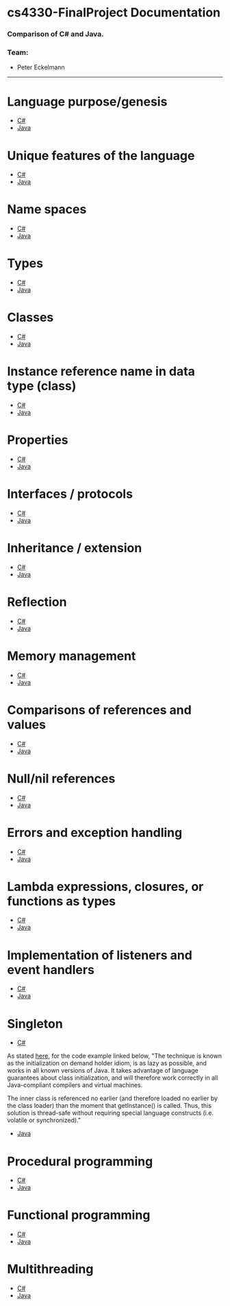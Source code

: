 # cs4330-FinalProject Documentation

### Comparison of C# and Java.

### Team: 
  - Peter Eckelmann
  
---

# Language purpose/genesis
  - [C#](https://github.com/pje279/cs4330-FinalProject/blob/master/01%20-%20Language%20purpose/Language%20purpose-C%23PlaceHolder.txt)
  - [Java](https://github.com/pje279/cs4330-FinalProject/blob/master/01%20-%20Language%20purpose/Language%20purpose-JavaPlaceHolder.txt)

# Unique features of the language
  - [C#](https://github.com/pje279/cs4330-FinalProject/blob/master/02%20-%20Unique%20features/Unique%20features-C%23PlaceHolder.txt)
  - [Java](https://github.com/pje279/cs4330-FinalProject/blob/master/02%20-%20Unique%20features/Unique%20features-JavaPlaceHolder.txt)

# Name spaces
  - [C#](https://github.com/pje279/cs4330-FinalProject/blob/master/03%20-%20Name%20spaces/Name%20spaces-C%23PlaceHolder.txt)
  - [Java](https://github.com/pje279/cs4330-FinalProject/blob/master/03%20-%20Name%20spaces/Name%20spaces-JavaPlaceHolder.txt)

# Types
  - [C#](https://github.com/pje279/cs4330-FinalProject/blob/master/04%20-%20Types/Types-C%23PlaceHolder.txt)
  - [Java](https://github.com/pje279/cs4330-FinalProject/blob/master/04%20-%20Types/Types-JavaPlaceHolder.txt)

# Classes
  - [C#](https://github.com/pje279/cs4330-FinalProject/blob/master/05%20-%20Classes/Classes-C%23PlaceHolder.txt)
  - [Java](https://github.com/pje279/cs4330-FinalProject/blob/master/05%20-%20Classes/Classes-JavaPlaceHolder.txt)

# Instance reference name in data type (class)
  - [C#](https://github.com/pje279/cs4330-FinalProject/blob/master/06%20-%20Instance%20reference%20name%20in%20data%20type%20(class)/Instance%20reference%20name%20in%20data%20type%20(class)-C%23PlaceHolder.txt)
  - [Java](https://github.com/pje279/cs4330-FinalProject/blob/master/06%20-%20Instance%20reference%20name%20in%20data%20type%20(class)/Instance%20reference%20name%20in%20data%20type%20(class)JavaPlaceHolder.txt)

# Properties
  - [C#](https://github.com/pje279/cs4330-FinalProject/blob/master/07%20-%20Properties/Properties-C%23PlaceHolder.txt)
  - [Java](https://github.com/pje279/cs4330-FinalProject/blob/master/07%20-%20Properties/Properties-JavaPlaceHolder.txt)

# Interfaces / protocols
  - [C#](https://github.com/pje279/cs4330-FinalProject/blob/master/08%20-%20Interfaces/Interfaces-C%23PlaceHolder.txt)
  - [Java](https://github.com/pje279/cs4330-FinalProject/blob/master/08%20-%20Interfaces/Interfaces-C%23PlaceHolder.txt)

# Inheritance / extension
  - [C#](https://github.com/pje279/cs4330-FinalProject/blob/master/09%20-%20Inheritence%20-%20extension/Inheritence%20-%20extension-C%23PlaceHolder.txt)
  - [Java](https://github.com/pje279/cs4330-FinalProject/blob/master/09%20-%20Inheritence%20-%20extension/Inheritence%20-%20extension-JavaPlaceHolder.txt)

# Reflection
  - [C#](https://github.com/pje279/cs4330-FinalProject/blob/master/10%20-%20Reflection/Reflection-C%23PlaceHolder.txt)
  - [Java](https://github.com/pje279/cs4330-FinalProject/blob/master/10%20-%20Reflection/Reflection-JavaPlaceHolder.txt)

# Memory management
  - [C#](https://github.com/pje279/cs4330-FinalProject/blob/master/11%20-%20Memory%20management/Memory%20management-C%23PlaceHolder.txt)
  - [Java](https://github.com/pje279/cs4330-FinalProject/blob/master/11%20-%20Memory%20management/Memory%20management-JavaPlaceHolder.txt)

# Comparisons of references and values
  - [C#](https://github.com/pje279/cs4330-FinalProject/blob/master/12%20-%20Comparisons%20of%20references%20and%20values/Comparisons%20of%20references%20and%20values-C%23PlaceHolder.txt)
  - [Java](https://github.com/pje279/cs4330-FinalProject/blob/master/12%20-%20Comparisons%20of%20references%20and%20values/Comparisons%20of%20references%20and%20values-JavaPlaceHolder.txt)

# Null/nil references
  - [C#](https://github.com/pje279/cs4330-FinalProject/blob/master/13%20-%20Null%20references/Null%20references-C%23PlaceHolder.txt)
  - [Java](https://github.com/pje279/cs4330-FinalProject/blob/master/13%20-%20Null%20references/Null%20references-JavaPlaceHolder.txt)

# Errors and exception handling
  - [C#](https://github.com/pje279/cs4330-FinalProject/blob/master/14%20-%20Errors%20and%20exception%20handling/Errors%20and%20exception%20handling-C%23PlaceHolder.txt)
  - [Java](https://github.com/pje279/cs4330-FinalProject/blob/master/14%20-%20Errors%20and%20exception%20handling/Errors%20and%20exception%20handling-JavaPlaceHolder.txt)

# Lambda expressions, closures, or functions as types
  - [C#](https://github.com/pje279/cs4330-FinalProject/blob/master/15%20-%20Lambda%20expressions%2C%20closures%2C%20or%20functions%20as%20types/Lambda%20expressions%2C%20closures%2C%20or%20functions%20as%20types-C%23PlaceHolder.txt)
  - [Java](https://github.com/pje279/cs4330-FinalProject/blob/master/15%20-%20Lambda%20expressions%2C%20closures%2C%20or%20functions%20as%20types/Lambda%20expressions%2C%20closures%2C%20or%20functions%20as%20types-JavaPlaceHolder.txt)

# Implementation of listeners and event handlers
  - [C#](https://github.com/pje279/cs4330-FinalProject/blob/master/16%20-%20Implementation%20of%20listeners%20and%20event%20handlers/Implementation%20of%20listeners%20and%20event%20handlers-C%23PlaceHolder.txt)
  - [Java](https://github.com/pje279/cs4330-FinalProject/blob/master/16%20-%20Implementation%20of%20listeners%20and%20event%20handlers/Implementation%20of%20listeners%20and%20event%20handlers-JavaPlaceHolder.txt)

# Singleton
  - [C#](https://github.com/pje279/cs4330-FinalProject/blob/master/17%20-%20Singleton/Singleton.cs)
  
  As stated [here](https://sourcemaking.com/design_patterns/singleton/java/1), for the code example linked below, "The technique is known as the initialization on demand holder idiom, is as lazy as possible, and works in all known versions of Java. It takes advantage of language guarantees about class initialization, and will therefore work correctly in all Java-compliant compilers and virtual machines.

The inner class is referenced no earlier (and therefore loaded no earlier by the class loader) than the moment that getInstance() is called. Thus, this solution is thread-safe without requiring special language constructs (i.e. volatile or synchronized)."
  - [Java](https://github.com/pje279/cs4330-FinalProject/blob/master/17%20-%20Singleton/Singleton.java)

# Procedural programming
  - [C#](https://github.com/pje279/cs4330-FinalProject/blob/master/18%20-%20Procedural%20programming/Procedural%20programming-C%23PlaceHolder.txt)
  - [Java](https://github.com/pje279/cs4330-FinalProject/blob/master/18%20-%20Procedural%20programming/Procedural%20programming-JavaPlaceHolder.txt)

# Functional programming
  - [C#](https://github.com/pje279/cs4330-FinalProject/blob/master/19%20-%20Functional%20programming/Functional%20programming-C%23PlaceHolder.txt)
  - [Java](https://github.com/pje279/cs4330-FinalProject/blob/master/19%20-%20Functional%20programming/Functional%20programming-JavaPlaceHolder.txt)

# Multithreading
  - [C#](https://github.com/pje279/cs4330-FinalProject/blob/master/20%20-%20Multithreading/Multithreading-C%23PlaceHolder.txt)
  - [Java](https://github.com/pje279/cs4330-FinalProject/blob/master/20%20-%20Multithreading/Multithreading-JavaPlaceHolder.txt)
